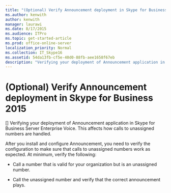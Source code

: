 ```yaml
---
title: "(Optional) Verify Announcement deployment in Skype for Business 2015"
ms.author: kenwith
author: kenwith
manager: laurawi
ms.date: 8/17/2015
ms.audience: ITPro
ms.topic: get-started-article
ms.prod: office-online-server
localization_priority: Normal
ms.collection: IT_Skype16
ms.assetid: 54da13fb-cf5e-40d0-88fb-aee1658f67eb
description: "Verifying your deployment of Announcement application in Skype for Business Server Enterprise Voice. This affects how calls to unassigned numbers are handled."
---
```


# (Optional) Verify Announcement deployment in Skype for Business 2015
[]
Verifying your deployment of Announcement application in Skype for Business Server Enterprise Voice. This affects how calls to unassigned numbers are handled.
  
After you install and configure Announcement, you need to verify the configuration to make sure that calls to unassigned numbers work as expected. At minimum, verify the following:
  
- Call a number that is valid for your organization but is an unassigned number.
    
- Call the unassigned number and verify that the correct announcement plays.
    

